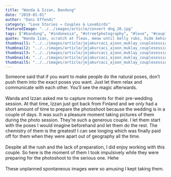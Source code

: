 ```yaml
---
title: "Wanda & Izzan, Bandung"
date: "2019-01-01"
author: "Dani Effendi"
category: "Love Stories → Couples & Lovebirds"
featuredImage: "../../images/article/convert dng_26.jpg"
tags: ["#bandung", "#indonesia", "#streetphotography", "#love", "#couple", "#wanderlust", "#2019", "#couplesession"]
quote: "Wanda Izan, scratch at fleas, meow until belly rubs, hide behind curtain when vacuum cleaner is on scratch strangers and poo on owners food claw at curtains stretch and yawn nibble on tuna ignore human bite human hand eat a plant, kill a hand."
thumbnail1: "../../images/article/jejakurcaci_ajoon_muklay_couplesession-01.jpg"
thumbnail2: "../../images/article/jejakurcaci_ajoon_muklay_couplesession-16.jpg"
thumbnail3: "../../images/article/jejakurcaci_ajoon_muklay_couplesession-09.jpg"
thumbnail4: "../../images/article/jejakurcaci_ajoon_muklay_couplesession-30.jpg"
thumbnail5: "../../images/article/jejakurcaci_ajoon_muklay_couplesession-37.jpg"
---
```


Someone said that if you want to make people do the natural poses, don’t push them into the exact poses you want. Just let them relax and communicate with each other. You’ll see the magic afterwards.
<br/>
<br/>
Wanda and Izzan asked me to capture moments for their pre-wedding session. At that time, Izzan just got back from Finland and we only had a short amount of time to prepare the photoshoot because the wedding is in a couple of days. It was such a pleasure moment taking pictures of them during the photo session. They’re such a generous couple. I let them start with the poses I would imagine beforehand and let them do the rest. The chemistry of them is the greatest! I can see longing which was finally paid off for them when they were apart out of geography all the time.
<br/>
<br/>
Despite all the rush and the lack of preparation, I did enjoy working with this couple. So here is the moment of them I took impulsively while they were preparing for the photoshoot to the serious one. Hehe
<br/>
<br/>
These unplanned spontaneous images were so amusing I kept taking them.
